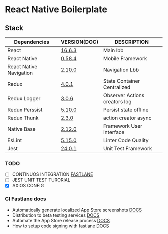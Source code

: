 # React Native Boilerplate 


## Stack
| Dependencies | VERSION(DOC) | DESCRIPTION
| -- | -- | --- |
| React | [16.6.3](https://5b05c94e0733d530fd1fafe0--reactjs.netlify.com/docs/hello-world.html) | Main lbb |
| React Native | [0.58.4](https://facebook.github.io/react-native/docs/getting-started.html) | Mobile Framework|
| React Native Navigation | [2.10.0](https://wix.github.io/react-native-navigation/#/) | Navigation Lbb |
| Redux | [4.0.1](https://redux.js.org/introduction/getting-started) | State Container Centralized |
| Redux Logger| [3.0.6](https://github.com/LogRocket/redux-logger) | Observer Actions creators log  |
| Redux Perssist | [5.10.0](https://github.com/rt2zz/redux-persist) | Persist state offline |
| Redux Thunk | [2.3.0](https://github.com/reduxjs/redux-thunk) | action creator async |
| Native Base | [2.12.0](https://nativebase.io/) | Framework User Interface |
| EsLint | [5.15.0](https://eslint.org/docs/user-guide/getting-started) | Linter Code Quality |
| Jest| [24.0.1](https://jestjs.io/docs/en/tutorial-react-native) | Unit Test Framework |


### TODO
- [ ] CONTINUOS INTEGRATION [FASTLANE](https://docs.fastlane.tools/)
- [ ] JEST UNIT TEST TURORIAL
- [X] AXIOS CONFIG

### CI Fastlane docs
- Automatically generate localized App Store screenshots [DOCS](https://docs.fastlane.tools/getting-started/ios/screenshots/)
- Distribution to beta testing services [DOCS](https://docs.fastlane.tools/getting-started/ios/beta-deployment/)
- Automate the App Store release process [DOCS](https://docs.fastlane.tools/getting-started/ios/appstore-deployment/)
- How to setup code signing with fastlane [DOCS](https://docs.fastlane.tools/codesigning/getting-started/)
